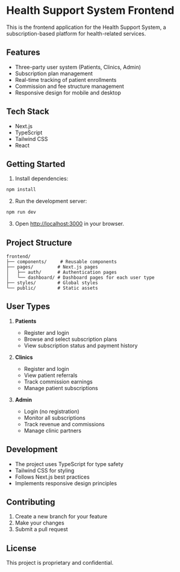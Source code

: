 # Health Support System Frontend

This is the frontend application for the Health Support System, a subscription-based platform for health-related services.

## Features

- Three-party user system (Patients, Clinics, Admin)
- Subscription plan management
- Real-time tracking of patient enrollments
- Commission and fee structure management
- Responsive design for mobile and desktop

## Tech Stack

- Next.js
- TypeScript
- Tailwind CSS
- React

## Getting Started

1. Install dependencies:
```bash
npm install
```

2. Run the development server:
```bash
npm run dev
```

3. Open [http://localhost:3000](http://localhost:3000) in your browser.

## Project Structure

```
frontend/
├── components/     # Reusable components
├── pages/         # Next.js pages
│   ├── auth/      # Authentication pages
│   └── dashboard/ # Dashboard pages for each user type
├── styles/        # Global styles
└── public/        # Static assets
```

## User Types

1. **Patients**
   - Register and login
   - Browse and select subscription plans
   - View subscription status and payment history

2. **Clinics**
   - Register and login
   - View patient referrals
   - Track commission earnings
   - Manage patient subscriptions

3. **Admin**
   - Login (no registration)
   - Monitor all subscriptions
   - Track revenue and commissions
   - Manage clinic partners

## Development

- The project uses TypeScript for type safety
- Tailwind CSS for styling
- Follows Next.js best practices
- Implements responsive design principles

## Contributing

1. Create a new branch for your feature
2. Make your changes
3. Submit a pull request

## License

This project is proprietary and confidential. 